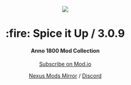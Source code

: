 <p align="center">
    <a href="https://anno-mods.github.io/Spice-it-Up/"><img src="https://github.com/anno-mods.png"></a>
</p>

<h1 align="center">:fire: Spice it Up / 3.0.9</h1>
<h4 align="center">Anno 1800 Mod Collection</h4>

<p align="center"><a href="https://mod.io/g/anno-1800?_q=Spice+It+up">Subscribe on Mod.io</a>
<p align="center"><a href="https://www.nexusmods.com/anno1800/mods/5">Nexus Mods Mirror</a> 
/ <a href="https://discord.com/invite/KtfWbev">Discord</a></p>
